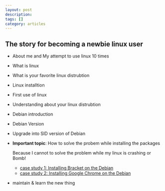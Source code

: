 ```yaml
---
layout: post
description: 
tags: []
category: articles
---
```


## The story for becoming a newbie linux user

- About me and My attempt to use linux 10 times
- What is linux
- What is your favorite linux distrubtion
- Linux installtion
- First use of linux
- Understanding about your linux distrubtion
- Debian introduction
- Debian Version
- Upgrade into SID version of Debian
- **Important topic**: How to solve the probem while installing the packages
 
    Because I cannot to solve the problem while my linux is crashing or Bomb!
    - [case study 1: Installing Bracket on the Debian](#)
    - [case study 2: Installing Google Chrome on the Debian](#)
- maintain & learn the new thing

